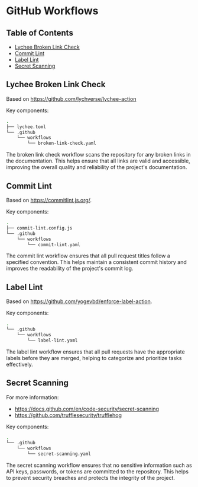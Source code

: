 # GitHub Workflows

## Table of Contents

- [Lychee Broken Link Check](#lychee-broken-link-check)
- [Commit Lint](#commit-lint)
- [Label Lint](#label-lint)
- [Secret Scanning](#secret-scanning)

## Lychee Broken Link Check

Based on <https://github.com/lychverse/lychee-action>

Key components:

```bash
.  
├── lychee.toml
└── .github  
    └── workflows  
        └── broken-link-check.yaml
```

The broken link check workflow scans the repository for any broken links in the documentation. This helps ensure that all links are valid and accessible, improving the overall quality and reliability of the project's documentation.

## Commit Lint

Based on <https://commitlint.js.org/>.

Key components:

```bash
.  
├── commit-lint.config.js  
└── .github  
    └── workflows  
        └── commit-lint.yaml
```

The commit lint workflow ensures that all pull request titles follow a specified convention. This helps maintain a consistent commit history and improves the readability of the project's commit log.

## Label Lint

Based on <https://github.com/yogevbd/enforce-label-action>.

Key components:

```bash
.  
└── .github  
    └── workflows  
        └── label-lint.yaml
```

The label lint workflow ensures that all pull requests have the appropriate labels before they are merged, helping to categorize and prioritize tasks effectively.

## Secret Scanning

For more information:

* <https://docs.github.com/en/code-security/secret-scanning>
* <https://github.com/trufflesecurity/trufflehog>

Key components:

```bash
.  
└── .github  
    └── workflows  
        └── secret-scanning.yaml
```

The secret scanning workflow ensures that no sensitive information such as API keys, passwords, or tokens are committed to the repository. This helps to prevent security breaches and protects the integrity of the project.
